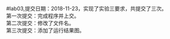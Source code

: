 #lab03,提交日期：2018-11-23，实现了实验三要求，共提交了三次。  
                第一次提交：完成程序并上交。  
                        第二次提交：修改了文件名。  
                                第三次提交：添加了运行结果图。  
